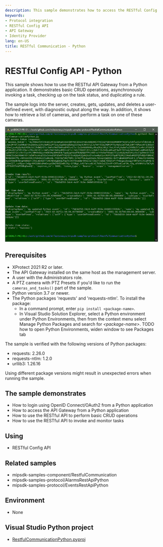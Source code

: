 ```yaml
---
description: This sample demonstrates how to access the RESTful Config API through the API Gateway from a Python-based application.
keywords:
- Protocol integration
- RESTful Config API
- API Gateway
- Identity Provider
lang: en-US
title: RESTful Communication - Python
---
```


# RESTful Config API - Python

This sample shows how to use the RESTful API Gateway from a Python application. It demonstrates basic CRUD operations, asynchronously invoking a task, checking up on the task status, and duplicating a rule.

The sample logs into the server, creates, gets, updates, and deletes a user-defined event, with diagnostic output along the way. In addition, it shows how to retrieve a list of cameras, and perform a task on one of these cameras.

![RESTful Communication - Python](RestfulCommunicationPython.png)

## Prerequisites

- XProtect 2021 R2 or later.
- The API Gateway installed on the same host as the management server.
- A user with the Administrators role.
- A PTZ camera with PTZ Presets if you'd like to run the `cameras_and_tasks()` part of the sample.
- Python version 3.7 or newer.
- The Python packages 'requests' and 'requests-ntlm'. To install the package:
  - In a command prompt, enter `pip install <package-name>`.
  - In Visual Studio Solution Explorer, select a Python environment under Python Environments, then from the context menu select Manage Python Packages and search for *\<package-name>*. TODO how to open Python Environments, widen window to see Packages tab
  
The sample is verified with the following versions of Python packages:
- requests: 2.26.0
- requests-ntlm: 1.2.0
- urllib3: 1.26.16

Using different package versions might result in unexpected errors when running the sample.

## The sample demonstrates

- How to login using OpenID Connect/OAuth2 from a Python application
- How to access the API Gateway from a Python application
- How to use the RESTful API to perform basic CRUD operations
- How to use the RESTful API to invoke and monitor tasks

## Using

- RESTful Config API

## Related samples

- mipsdk-samples-component/RestfulCommunication
- mipsdk-samples-protocol/AlarmsRestApiPython
- mipsdk-samples-protocol/EventsRestApiPython


## Environment

- None

## Visual Studio Python project

- [RestfulCommunicationPython.pyproj](javascript:clone('https://github.com/milestonesys/mipsdk-samples-protocol','src/ProtocolSamples.sln');)